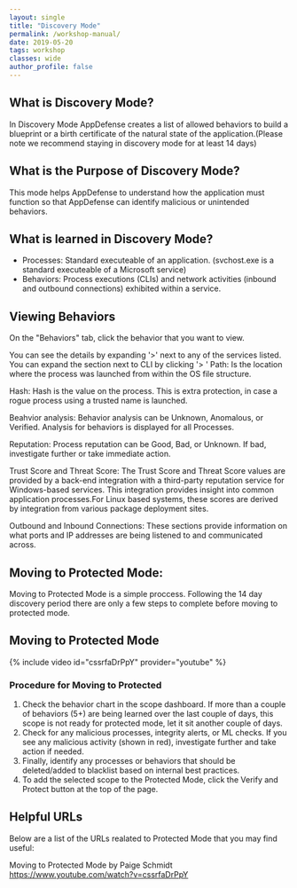 ```yaml
---
layout: single
title: "Discovery Mode"
permalink: /workshop-manual/
date: 2019-05-20
tags: workshop
classes: wide
author_profile: false
---
```

## What is Discovery Mode? 

In Discovery Mode AppDefense creates a list of allowed behaviors to build a blueprint or a birth certificate of the natural state of the application.(Please note we recommend staying in discovery mode for at least 14 days) 

## What is the Purpose of Discovery Mode? 
This mode helps AppDefense to understand how the application must function so that AppDefense can identify malicious or unintended behaviors.

## What is learned in Discovery Mode? 
- Processes: Standard executeable of an application. (svchost.exe is a standard executeable of a Microsoft service)
- Behaviors: Process executions (CLIs) and network activities (inbound and outbound connections) exhibited within a service.

## Viewing Behaviors 

On the "Behaviors" tab, click the behavior that you want to view.

You can see the details by expanding '>' next to any of the services listed. You can expand the section next to CLI by clicking '>
'
Path: Is the location where the process was launched from within the OS file structure.

Hash: Hash is the value on the process. This is  extra protection, in case a rogue process using a trusted name is launched.

Beahvior analysis: Behavior analysis can be Unknown, Anomalous, or Verified. Analysis for behaviors is displayed for all Processes.

Reputation: Process reputation can be Good, Bad, or Unknown. If bad, investigate further or take immediate action. 

Trust Score and Threat Score: The Trust Score and Threat Score values are provided by a back-end integration with a third-party reputation service for Windows-based services. This integration provides insight into common application processes.For Linux based systems, these scores are derived by integration from various package deployment sites.

Outbound and Inbound Connections: These sections provide information on what ports and IP addresses are being listened to and communicated across.

## Moving to Protected Mode: 
Moving to Protected Mode is a simple proccess. Following the 14 day discovery period there are only a few steps to complete before moving to protected mode. 

## Moving to Protected Mode 

{% include video id="cssrfaDrPpY" provider="youtube" %}

### Procedure for Moving to Protected 

1. Check the behavior chart in the scope dashboard. If more than a couple of behaviors (5+) are being learned over the last couple of days, this scope is not ready for protected mode, let it sit another couple of days. 
2. Check for any malicious processes, integrity alerts, or ML checks. If you see any malicious activity (shown in red), investigate further and take action if needed. 
3. Finally, identify any processes or behaviors that should be deleted/added to blacklist based on internal best practices. 
4. To add the selected scope to the Protected Mode, click the Verify and Protect button at the top of the page. 

## Helpful URLs

Below are a list of the URLs realated to Protected Mode that you may find useful:

Moving to Protected Mode by Paige Schmidt <https://www.youtube.com/watch?v=cssrfaDrPpY>

